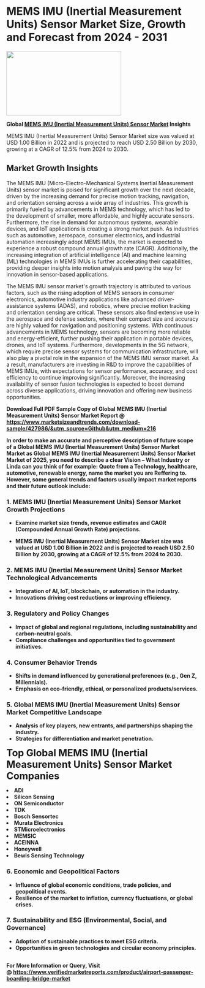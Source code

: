 <H1>MEMS IMU (Inertial Measurement Units) Sensor Market Size, Growth and Forecast from 2024 - 2031</H1><img class="aligncenter size-medium wp-image-584254" src="https://thirdeyenews.in/wp-content/uploads/2024/09/Global-Market-Research-300x168.jpeg" alt="" width="300" height="168" /><p><strong>Global&nbsp;<a href="https://www.marketsizeandtrends.com/download-sample/427986/&amp;utm_source=Github&utm_medium=216">MEMS IMU (Inertial Measurement Units) Sensor Market</a> Insights</strong></p><p>MEMS IMU (Inertial Measurement Units) Sensor Market size was valued at USD 1.00 Billion in 2022 and is projected to reach USD 2.50 Billion by 2030, growing at a CAGR of 12.5% from 2024 to 2030.</p><p><h2>Market Growth Insights</h2> <p>The MEMS IMU (Micro-Electro-Mechanical Systems Inertial Measurement Units) sensor market is poised for significant growth over the next decade, driven by the increasing demand for precise motion tracking, navigation, and orientation sensing across a wide array of industries. This growth is primarily fueled by advancements in MEMS technology, which has led to the development of smaller, more affordable, and highly accurate sensors. Furthermore, the rise in demand for autonomous systems, wearable devices, and IoT applications is creating a strong market push. As industries such as automotive, aerospace, consumer electronics, and industrial automation increasingly adopt MEMS IMUs, the market is expected to experience a robust compound annual growth rate (CAGR). Additionally, the increasing integration of artificial intelligence (AI) and machine learning (ML) technologies in MEMS IMUs is further accelerating their capabilities, providing deeper insights into motion analysis and paving the way for innovation in sensor-based applications.</p> <p><strong></strong></p> <p>The MEMS IMU sensor market's growth trajectory is attributed to various factors, such as the rising adoption of MEMS sensors in consumer electronics, automotive industry applications like advanced driver-assistance systems (ADAS), and robotics, where precise motion tracking and orientation sensing are critical. These sensors also find extensive use in the aerospace and defense sectors, where their compact size and accuracy are highly valued for navigation and positioning systems. With continuous advancements in MEMS technology, sensors are becoming more reliable and energy-efficient, further pushing their application in portable devices, drones, and IoT systems. Furthermore, developments in the 5G network, which require precise sensor systems for communication infrastructure, will also play a pivotal role in the expansion of the MEMS IMU sensor market. As a result, manufacturers are investing in R&D to improve the capabilities of MEMS IMUs, with expectations for sensor performance, accuracy, and cost efficiency to continue improving significantly. Moreover, the increasing availability of sensor fusion technologies is expected to boost demand across diverse applications, driving innovation and offering new business opportunities. <p><strong></p><p><span class=""><strong>Download Full PDF Sample Copy of Global MEMS IMU (Inertial Measurement Units) Sensor Market Report</strong> @ <a href="https://www.marketsizeandtrends.com/download-sample/427986/&amp;utm_source=Github&utm_medium=216" target="_blank">https://www.marketsizeandtrends.com/download-sample/427986/&amp;utm_source=Github&utm_medium=216</a></span></p><p>In order to make an accurate and perceptive description of future scope of a Global&nbsp;MEMS IMU (Inertial Measurement Units) Sensor Market Market as Global&nbsp;MEMS IMU (Inertial Measurement Units) Sensor Market Market of 2025, you need to describe a clear Vision &ndash; What Industry or Linda can you think of for example: Quote from a Technology, healthcare, automotive, renewable energy, name the market you are Reffering to. However, some general trends and factors usually impact market reports and their future outlook include:</p><h3>1.&nbsp;<strong>MEMS IMU (Inertial Measurement Units) Sensor Market Growth Projections</strong></h3><ul><li>Examine market size trends, revenue estimates and CAGR (Compounded Annual Growth Rate) projections.</li><li><p>MEMS IMU (Inertial Measurement Units) Sensor Market size was valued at USD 1.00 Billion in 2022 and is projected to reach USD 2.50 Billion by 2030, growing at a CAGR of 12.5% from 2024 to 2030.</p></li></ul><h3>2.&nbsp;<strong>MEMS IMU (Inertial Measurement Units) Sensor Market Technological Advancements</strong></h3><ul><li>Integration of AI, IoT, blockchain, or automation in the industry.</li><li>Innovations driving cost reductions or improving efficiency.</li></ul><h3>3.&nbsp;<strong>Regulatory and Policy Changes</strong></h3><ul><li>Impact of global and regional regulations, including sustainability and carbon-neutral goals.</li><li>Compliance challenges and opportunities tied to government initiatives.</li></ul><h3>4.&nbsp;<strong>Consumer Behavior Trends</strong></h3><ul><li>Shifts in demand influenced by generational preferences (e.g., Gen Z, Millennials).</li><li>Emphasis on eco-friendly, ethical, or personalized products/services.</li></ul><h3>5.&nbsp;<strong>Global MEMS IMU (Inertial Measurement Units) Sensor Market Competitive Landscape</strong></h3><ul><li>Analysis of key players, new entrants, and partnerships shaping the industry.</li><li>Strategies for differentiation and market penetration.</li></ul><p data-pm-slice="1 1 []"><span style="color: inherit; font-family: inherit; font-size: 25px;">Top Global MEMS IMU (Inertial Measurement Units) Sensor Market Companies</span></p><div class="" data-test-id=""><p><li>ADI</li><li> Silicon Sensing</li><li> ON Semiconductor</li><li> TDK</li><li> Bosch Sensortec</li><li> Murata Electronics</li><li> STMicroelectronics</li><li> MEMSIC</li><li> ACEINNA</li><li> Honeywell</li><li> Bewis Sensing Technology</li></p></div><h3>6.&nbsp;<strong>Economic and Geopolitical Factors</strong></h3><ul><li>Influence of global economic conditions, trade policies, and geopolitical events.</li><li>Resilience of the market to inflation, currency fluctuations, or global crises.</li></ul><h3>7.&nbsp;<strong>Sustainability and ESG (Environmental, Social, and Governance)</strong></h3><ul><li>Adoption of sustainable practices to meet ESG criteria.</li><li>Opportunities in green technologies and circular economy principles.</li></ul><h2><strong style="font-size: 14px;">For More Information or Query, Visit @&nbsp;</strong><a style="background-color: #ffffff; font-size: 14px;" href="https://www.marketsizeandtrends.com/report/mems-imu-inertial-measurement-units-sensor-market/" target="_blank">https://www.verifiedmarketreports.com/product/airport-passenger-boarding-bridge-market</a></h2>
